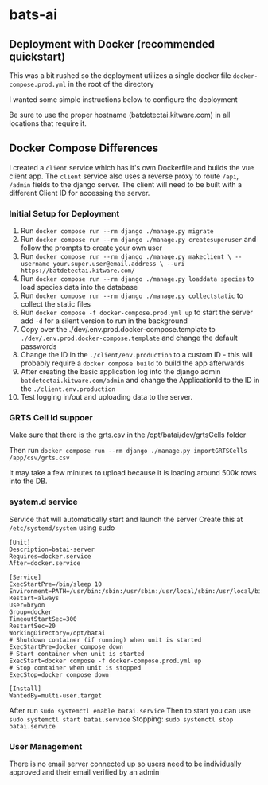 # bats-ai

## Deployment with Docker (recommended quickstart)

This was a bit rushed so the deployment utilizes a single
docker file `docker-compose.prod.yml` in the root of the directory

I wanted some simple instructions below to configure the deployment

Be sure to use the proper hostname (batdetectai.kitware.com) in
all locations that require it.

## Docker Compose Differences

I created a `client` service which has it's own Dockerfile and
builds the vue client app.
The `client` service also uses a reverse proxy to route
`/api`, `/admin` fields to the django server.
The client will need to be built with a different Client ID
for accessing the server.

### Initial Setup for Deployment

1. Run `docker compose run --rm django ./manage.py migrate`
2. Run `docker compose run --rm django ./manage.py createsuperuser`
   and follow the prompts to create your own user
3. Run  `docker compose run --rm django ./manage.py makeclient \
                            --username your.super.user@email.address \
                            --uri https://batdetectai.kitware.com/`
4. Run `docker compose run --rm django ./manage.py loaddata species` to load species
   data into the database
5. Run `docker compose run --rm django ./manage.py collectstatic`
   to collect the static files
6. Run `docker compose -f docker-compose.prod.yml up` to start the server
   add `-d` for a silent version to run in the background
7. Copy over the ./dev/.env.prod.docker-compose.template
   to `./dev/.env.prod.docker-compose.template` and change the default passwords
8. Change the ID in the `./client/env.production` to a custom ID - this will
   probably require a `docker compose build` to build the app afterwards
9. After creating the basic application log into the django admin `batdetectai.kitware.com/admin`
   and change the ApplicationId to the ID in the `./client.env.production`
10. Test logging in/out and uploading data to the server.

### GRTS Cell Id suppoer

Make sure that there is the grts.csv in the /opt/batai/dev/grtsCells folder

Then run `docker compose run --rm django ./manage.py importGRTSCells /app/csv/grts.csv`

It may take a few minutes to upload because it is loading around 500k rows into the DB.

### system.d service

Service that will automatically start and launch the server
Create this at `/etc/systemd/system` using sudo

```systemd
[Unit]
Description=batai-server
Requires=docker.service
After=docker.service

[Service]
ExecStartPre=/bin/sleep 10
Environment=PATH=/usr/bin:/sbin:/usr/sbin:/usr/local/sbin:/usr/local/bin
Restart=always
User=bryon
Group=docker
TimeoutStartSec=300
RestartSec=20
WorkingDirectory=/opt/batai
# Shutdown container (if running) when unit is started
ExecStartPre=docker compose down
# Start container when unit is started
ExecStart=docker compose -f docker-compose.prod.yml up
# Stop container when unit is stopped
ExecStop=docker compose down

[Install]
WantedBy=multi-user.target
```

After run `sudo systemctl enable batai.service`
Then to start you can use `sudo systemctl start batai.service`
Stopping: `sudo systemctl stop batai.service`

### User Management

There is no email server connected up so users need to be
individually approved and their email verified by an admin
